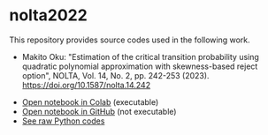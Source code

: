 # nolta2022
This repository provides source codes used in the following work.
* Makito Oku: "Estimation of the critical transition probability using quadratic polynomial approximation with skewness-based reject option", NOLTA, Vol. 14, No. 2, pp. 242-253 (2023). https://doi.org/10.1587/nolta.14.242


- [Open notebook in Colab](https://colab.research.google.com/github/okumakito/nolta2022/blob/main/nolta2022.ipynb) (executable)
- [Open notebook in GitHub](https://github.com/okumakito/nolta2022/blob/main/nolta2022.ipynb) (not executable)
- [See raw Python codes](https://github.com/okumakito/nolta2022/tree/main/scripts)
